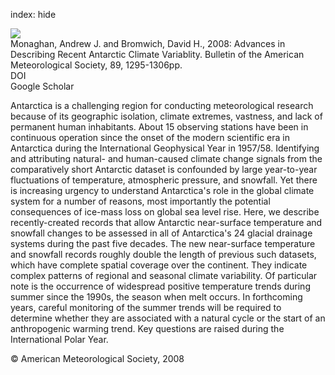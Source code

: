 index: hide

<div class="Citation">
    <div class="Citation-thumb CitationThumb-linked"  data-href="https://doi.org/10.1175/2008bams2543.1">
      <img src="https://static.claimspace.cloud/climate-study-static/refs/thumbs/14/Monaghan_and_Bromwich_2008-thumb.png" />
    </div>

  <div class="Citation-body">
    <div class="Citation-text">Monaghan, Andrew J. and Bromwich, David H., 2008: Advances in Describing Recent Antarctic Climate Variablity. <span class="Article-journal">Bulletin of the American Meteorological Society, </span><span class="Article-volume">89, </span>1295-1306pp.</div>
    <div class="Citation-links">
      <div class="CitationLink" data-href="https://doi.org/10.1175/2008bams2543.1">
        <div class="CitationLink-icon CitationLink-Doi"></div>
        <div class="CitationLink-text">DOI</div>
      </div>
      <div class="CitationLink" data-href="https://scholar.google.com/scholar?q=10.1175/2008bams2543.1">
        <div class="CitationLink-icon CitationLink-Scholar"></div>
        <div class="CitationLink-text">Google Scholar</div>
      </div>
    </div>
  </div>
</div>

Antarctica is a challenging region for conducting meteorological research because of its geographic isolation, climate extremes, vastness, and lack of permanent human inhabitants. About 15 observing stations have been in continuous operation since the onset of the modern scientific era in Antarctica during the International Geophysical Year in 1957/58. Identifying and attributing natural- and human-caused climate change signals from the comparatively short Antarctic dataset is confounded by large year-to-year fluctuations of temperature, atmospheric pressure, and snowfall. Yet there is increasing urgency to understand Antarctica's role in the global climate system for a number of reasons, most importantly the potential consequences of ice-mass loss on global sea level rise. Here, we describe recently-created records that allow Antarctic near-surface temperature and snowfall changes to be assessed in all of Antarctica's 24 glacial drainage systems during the past five decades. The new near-surface temperature and snowfall records roughly double the length of previous such datasets, which have complete spatial coverage over the continent. They indicate complex patterns of regional and seasonal climate variability. Of particular note is the occurrence of widespread positive temperature trends during summer since the 1990s, the season when melt occurs. In forthcoming years, careful monitoring of the summer trends will be required to determine whether they are associated with a natural cycle or the start of an anthropogenic warming trend. Key questions are raised during the International Polar Year.

<div class="Citation-copy">
&copy; American Meteorological Society, 2008
</div>